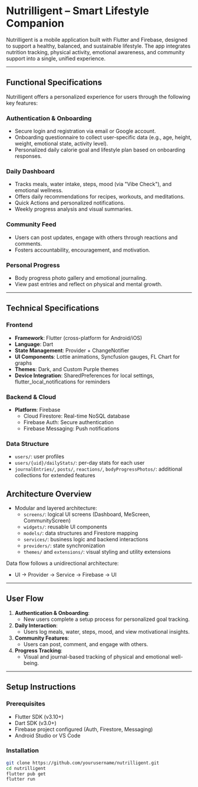 # Nutrilligent – Smart Lifestyle Companion

Nutrilligent is a mobile application built with Flutter and Firebase, designed to support a healthy, balanced, and sustainable lifestyle. The app integrates nutrition tracking, physical activity, emotional awareness, and community support into a single, unified experience.

---

## Functional Specifications

Nutrilligent offers a personalized experience for users through the following key features:

### Authentication & Onboarding
- Secure login and registration via email or Google account.
- Onboarding questionnaire to collect user-specific data (e.g., age, height, weight, emotional state, activity level).
- Personalized daily calorie goal and lifestyle plan based on onboarding responses.

### Daily Dashboard
- Tracks meals, water intake, steps, mood (via "Vibe Check"), and emotional wellness.
- Offers daily recommendations for recipes, workouts, and meditations.
- Quick Actions and personalized notifications.
- Weekly progress analysis and visual summaries.

### Community Feed
- Users can post updates, engage with others through reactions and comments.
- Fosters accountability, encouragement, and motivation.

### Personal Progress
- Body progress photo gallery and emotional journaling.
- View past entries and reflect on physical and mental growth.

---

## Technical Specifications

### Frontend
- **Framework**: Flutter (cross-platform for Android/iOS)
- **Language**: Dart
- **State Management**: Provider + ChangeNotifier
- **UI Components**: Lottie animations, Syncfusion gauges, FL Chart for graphs
- **Themes**: Dark, and Custom Purple themes
- **Device Integration**: SharedPreferences for local settings, flutter_local_notifications for reminders

### Backend & Cloud
- **Platform**: Firebase
  - Cloud Firestore: Real-time NoSQL database
  - Firebase Auth: Secure authentication
  - Firebase Messaging: Push notifications

### Data Structure
- `users/`: user profiles
- `users/{uid}/dailyStats/`: per-day stats for each user
- `journalEntries/`, `posts/`, `reactions/`, `bodyProgressPhotos/`: additional collections for extended features

## Architecture Overview

- Modular and layered architecture:
  - `screens/`: logical UI screens (Dashboard, MeScreen, CommunityScreen)
  - `widgets/`: reusable UI components
  - `models/`: data structures and Firestore mapping
  - `services/`: business logic and backend interactions
  - `providers/`: state synchronization
  - `themes/` and `extensions/`: visual styling and utility extensions

Data flow follows a unidirectional architecture:
- UI → Provider → Service → Firebase → UI

---

## User Flow

1. **Authentication & Onboarding**:
   - New users complete a setup process for personalized goal tracking.
2. **Daily Interaction**:
   - Users log meals, water, steps, mood, and view motivational insights.
3. **Community Features**:
   - Users can post, comment, and engage with others.
4. **Progress Tracking**:
   - Visual and journal-based tracking of physical and emotional well-being.

---
## Setup Instructions

### Prerequisites
- Flutter SDK (v3.10+)
- Dart SDK (v3.0+)
- Firebase project configured (Auth, Firestore, Messaging)
- Android Studio or VS Code

### Installation

```bash
git clone https://github.com/yourusername/nutrilligent.git
cd nutrilligent
flutter pub get
flutter run
